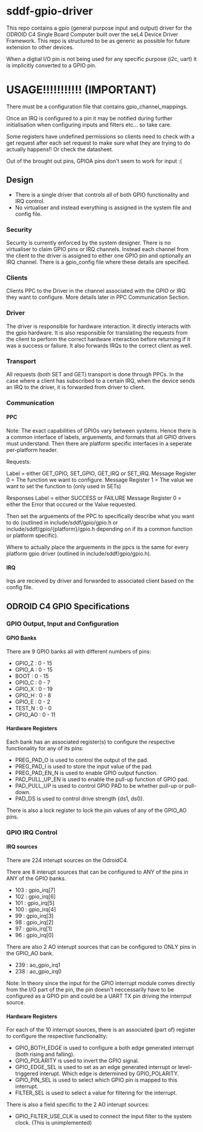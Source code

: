 <!--
    Copyright 2024, UNSW

    SPDX-License-Identifier: BSD-2-Clause
-->


# sddf-gpio-driver

This repo contains a gpio (general purpose input and output) driver for the ODROID C4 Single Board Computer built over the seL4 Device Driver Framework. This repo is structured to be as generic as possible for future extension to other devices.

When a digtial I/O pin is not being used for any specific purpose (i2c, uart) it is implicitly converted to a GPIO pin.

# USAGE!!!!!!!!!!! (IMPORTANT)
There must be a configuration file that contains gpio_channel_mappings.

Once an IRQ is configured to a pin it may be notified during further initialisation when configuring inputs and filters etc... so take care.

Some registers have undefined permissions so clients need to check with a get request after each set request to make sure what they are trying to do actually happens!!
Or check the datasheet.

Out of the brought out pins, GPIOA pins don't seem to work for input :(

## Design
- There is a single driver that controls all of both GPIO functionality and IRQ control.
- No virtualiser and instead everything is assigned in the system file and config file.

### Security
Security is currently enforced by the system designer.
There is no virtualiser to claim GPIO pins or IRQ channels.
Instead each channel from the client to the driver is assigned to either one GPIO pin and optionally an IRQ channel.
There is a gpio_config file where these details are specified.

### Clients
Clients PPC to the Driver in the channel associated with the GPIO or IRQ they want to configure.
More details later in PPC Communication Section.

### Driver
The driver is responsible for hardware interaction. It directly interacts with the gpio hardware.
It is also responsible for translating the requests from the client to perform the correct hardware interaction before returning if it was a success or failure.
It also forwards IRQs to the correct client as well.

### Transport
All requests (both SET and GET) transport is done through PPCs.
In the case where a client has subscribed to a certain IRQ,  when the device sends an IRQ to the driver, it is forwarded from driver to client.

### Communication

#### PPC
Note: The exact capabilities of GPIOs vary between systems.
Hence there is a common interface of labels, arguements, and formats that all GPIO drivers must understand.
Then there are platform specific interfaces in a seperate per-platform header.

Requests:

Label = either GET_GPIO, SET_GPIO, GET_IRQ or SET_IRQ.
Message Register 0 = The function we want to configure.
Message Register 1 = The value we want to set the function to (only used in SETs)

Responses
Label = either SUCCESS or FAILURE
Message Register 0 = either the Error that occured or the Value requested.

Then set the arguements of the PPC to specifically describe what you want to do
(outlined in include/sddf/gpio/gpio.h or include/sddf/gpio/{platform}/gpio.h depending on if its a common function or platform specific).

Where to actually place the arguements in the ppcs is the same for every platform gpio driver
(outlined in include/sddf/gpio/gpio.h).

#### IRQ
Irqs are recieved by driver and forwarded to associated client based on the config file.

## ODROID C4 GPIO Specifications

### GPIO Output, Input and Configuration

#### GPIO Banks
There are 9 GPIO banks all with different numbers of pins:
- GPIO_Z : 0 - 15
- GPIO_A : 0 - 15
- BOOT   : 0 - 15
- GPIO_C : 0 - 7
- GPIO_X : 0 - 19
- GPIO_H : 0 - 8
- GPIO_E : 0 - 2
- TEST_N : 0 - 0
- GPIO_AO : 0 - 11

#### Hardware Registers
Each bank has an associated register(s) to configure the respective functionality for any of its pins:
- PREG_PAD_O is used to control the output of the pad.
- PREG_PAD_I is used to store the input value of the pad.
- PREG_PAD_EN_N is used to enable GPIO output function.
- PAD_PULL_UP_EN is used to enable the pull-up function of GPIO pad.
- PAD_PULL_UP is used to control GPIO PAD to be whether pull-up or pull-down.
- PAD_DS is used to control drive strength {ds1, ds0}.

There is also a lock register to lock the pin values of any of the GPIO_AO pins.

### GPIO IRQ Control

#### IRQ sources
There are 224 interupt sources on the OdroidC4.

There are 8 interupt sources that can be configured to ANY of the pins in ANY of the GPIO banks.

- 103 : gpio_irq[7]
- 102 : gpio_irq[6]
- 101 : gpio_irq[5]
- 100 : gpio_irq[4]
- 99  : gpio_irq[3]
- 98  : gpio_irq[2]
- 97  : gpio_irq[1]
- 96  : gpio_irq[0]

There are also 2 AO interupt sources that can be configured to ONLY pins in the GPIO_AO bank.

- 239 : ao_gpio_irq1
- 238 : ao_gpio_irq0

Note: In theory since the input for the GPIO interrupt module comes directly from the I/O part of the pin, the pin doesn't neccessarily have to be configured as a GPIO pin and could be a UART TX pin driving the interrput source.

#### Hardware Registers
For each of the 10 interrupt sources, there is an associated (part of) register to configure the respective functionality:
- GPIO_BOTH_EDGE is used to configure a both edge generated interrupt (both rising and falling).
- GPIO_POLARITY is used to invert the GPIO signal.
- GPIO_EDGE_SEL is used to set as an edge generated interrupt or level-triggered interupt. Which edge is determined by GPIO_POLARITY.
- GPIO_PIN_SEL is used to select which GPIO pin is mapped to this interrupt.
- FILTER_SEL is used to select a value for filtering for the interrupt.

There is also a field specific to the 2 AO interupt sources:
- GPIO_FILTER_USE_CLK is used to connect the input filter to the system clock. (This is unimplemented)
